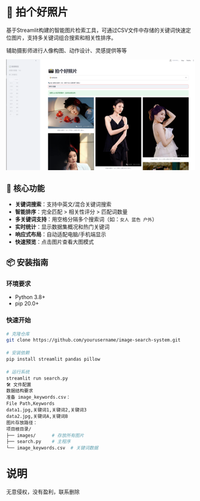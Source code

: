 # 📸 拍个好照片

基于Streamlit构建的智能图片检索工具，可通过CSV文件中存储的关键词快速定位图片，支持多关键词组合搜索和相关性排序。

辅助摄影师进行人像构图、动作设计、灵感提供等等


![Demo Screenshot](./assets/demo.png)

## 🚀 核心功能

- **关键词搜索**：支持中英文/混合关键词搜索
- **智能排序**：完全匹配 > 相关性评分 > 匹配词数量
- **多关键词支持**：用空格分隔多个搜索词（如：`女人 蓝色 户外`）
- **实时统计**：显示数据集概况和热门关键词
- **响应式布局**：自动适配电脑/手机端显示
- **快速预览**：点击图片查看大图模式

## 📦 安装指南

### 环境要求
- Python 3.8+
- pip 20.0+

### 快速开始
```bash
# 克隆仓库
git clone https://github.com/yourusername/image-search-system.git

# 安装依赖
pip install streamlit pandas pillow

# 运行系统
streamlit run search.py
🛠 文件配置
数据结构要求
准备 image_keywords.csv：
File Path,Keywords
data1.jpg,关键词1,关键词2,关键词3
data2.jpg,关键词A,关键词B
图片存放路径：
项目根目录/
├── images/      # 存放所有图片
├── search.py    # 主程序
└── image_keywords.csv  # 关键词数据
```

# 说明
无意侵权，没有盈利，联系删除